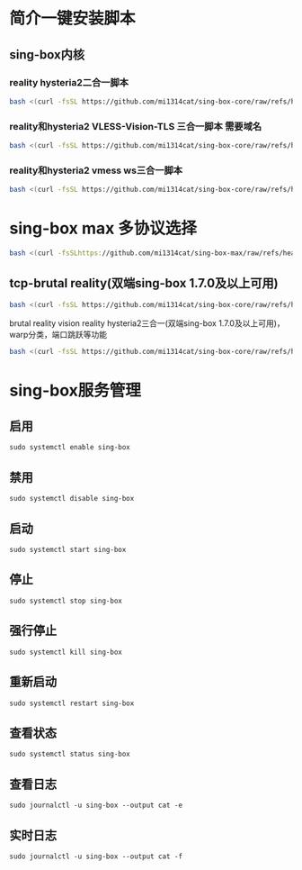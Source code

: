 # 简介一键安装脚本
## sing-box内核
### reality hysteria2二合一脚本

```bash
bash <(curl -fsSL https://github.com/mi1314cat/sing-box-core/raw/refs/heads/main/install.sh)
```
### reality和hysteria2 VLESS-Vision-TLS 三合一脚本 **需要域名**

```bash
bash <(curl -fsSL https://github.com/mi1314cat/sing-box-core/raw/refs/heads/main/SING.sh)
```
### reality和hysteria2 vmess ws三合一脚本

```bash
bash <(curl -fsSL https://github.com/mi1314cat/sing-box-core/raw/refs/heads/main/beta.sh)
```
# sing-box max 多协议选择
```bash
bash <(curl -fsSLhttps://github.com/mi1314cat/sing-box-max/raw/refs/heads/main/sing-box.sh)
```
## tcp-brutal reality(双端sing-box 1.7.0及以上可用)



```bash
bash <(curl -fsSL https://github.com/mi1314cat/sing-box-core/raw/refs/heads/main/tcp-brutal-reality.sh)
```
 brutal reality vision reality hysteria2三合一(双端sing-box 1.7.0及以上可用)，warp分类，端口跳跃等功能

```bash
bash <(curl -fsSL https://github.com/mi1314cat/sing-box-core/raw/refs/heads/main/brutal-reality-hysteria.sh)
```
# sing-box服务管理

## 启用
```
sudo systemctl enable sing-box
```
## 禁用
```
sudo systemctl disable sing-box
```
## 启动
```
sudo systemctl start sing-box
```
## 停止	
```
sudo systemctl stop sing-box
```
## 强行停止
```
sudo systemctl kill sing-box
```
## 重新启动	
```
sudo systemctl restart sing-box
```
## 查看状态
```
sudo systemctl status sing-box
```
## 查看日志	
```
sudo journalctl -u sing-box --output cat -e
```
## 实时日志	
```
sudo journalctl -u sing-box --output cat -f
```


























